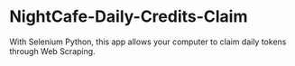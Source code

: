 # NightCafe-Daily-Credits-Claim
With Selenium Python, this app allows your computer to claim daily tokens through Web Scraping.
